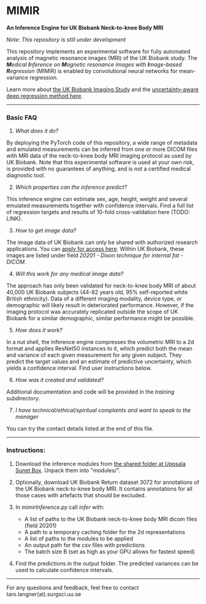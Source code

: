 # MIMIR
**An Inference Engine for UK Biobank Neck-to-knee Body MRI**

*Note: This repository is still under development*

This repository implements an experimental software for fully automated analysis of magnetic resonance images (MRI) of the UK Biobank study. The ***M**edical **I**nference on **M**agnetic resonance images with **I**mage-based **R**egression* (MIMIR) is enabled by convolutional neural networks for mean-variance regression.

Learn more about [the UK Biobank Imaging Study](https://www.nature.com/articles/s41467-020-15948-9) and the [uncertainty-aware deep regression method here](https://arxiv.org/abs/2101.06963).


---
### Basic FAQ

1) *What does it do?*

By deploying the PyTorch code of this repository, a wide range of metadata and emulated measurements can be inferred from one or more DICOM files with MRI data of the neck-to-knee body MRI imaging protocol as used by UK Biobank. Note that this experimental software is used at your own risk, is provided with no guarantees of anything, and is not a certified medical diagnostic tool.

2) *Which properties can the inference predict?*

This inference engine can estimate sex, age, height, weight and several emulated measurements together with confidence intervals. Find a full list of regression targets and results of 10-fold cross-validation here (TODO: LINK).

3) *How to get image data?*

The image data of UK Biobank can only be shared with authorized research applications. You can [apply for access here](https://www.ukbiobank.ac.uk/enable-your-research/apply-for-access). Within UK Biobank, these images are listed under field *20201 - Dixon technique for internal fat - DICOM*.

4) *Will this work for any medical image data?*

The approach has only been validated for neck-to-knee body MRI of about 40,000 UK Biobank subjects (44-82 years old, 95% self-reported white British ethnicity). Data of a different imaging modality, device type, or demographic will likely result in deteriorated performance. However, if the imaging protocol was accurately replicated outside the scope of UK Biobank for a similar demographic, similar performance might be possible.

5) *How does it work?*

In a nut shell, the inference engine compresses the volumetric MRI to a 2d format and applies ResNet50 instances to it, which predict both the mean and variance of each given measurement for any given subject. They predict the target values and an estimate of predictive uncertainty, which yields a confidence interval. Find user instructions below.

6) *How was it created and validated?*

Additional documentation and code will be provided in the *training* subdirectory.


7) *I have technical/ethical/spiritual complaints and want to speak to the manager*

You can try the contact details listed at the end of this file.

---

### Instructions:

1) Download the inference modules from [the shared folder at Uppsala Sunet Box](https://uppsala.box.com/s/k04jl8npr3792urscue2u4ov47jmeahb).
Unpack them into "modules/".

2) Optionally, download UK Biobank Return dataset 3072 for annotations of the UK Biobank neck-to-knee body MRI. It contains annotations for all those cases with artefacts that should be excluded.

3) In *mimirInference.py* call *infer* with:
    * A list of paths to the UK Biobank neck-to-knee body MRI dicom files (field 20201)
    * A path to a temporary caching folder for the 2d representations
    * A list of paths to the modules to be applied 
    * An output path for the csv files with predictions
    * The batch size B (set as high as your GPU allows for fastest speed)

4) Find the predictions in the output folder. The predicted variances can be used to calculate confidence intervals.

---

For any questions and feedback, feel free to contact taro.langner(at).surgsci.uu.se
